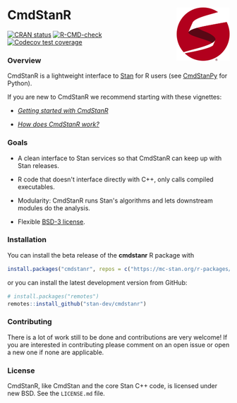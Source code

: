 # CmdStanR <img src="man/figures/logo.png" align="right" width="120" />

<!-- badges: start -->
[![CRAN status](https://www.r-pkg.org/badges/version/cmdstanr)](https://CRAN.R-project.org/package=cmdstanr)
[![R-CMD-check](https://github.com/stan-dev/cmdstanr/workflows/R-CMD-check/badge.svg)](https://github.com/stan-dev/cmdstanr/actions?workflow=R-CMD-check)
[![Codecov test coverage](https://codecov.io/gh/stan-dev/cmdstanr/branch/master/graph/badge.svg)](https://codecov.io/gh/stan-dev/cmdstanr?branch=master)
<!-- badges: end -->

### Overview 

CmdStanR is a lightweight interface to [Stan](https://mc-stan.org) for R users
(see [CmdStanPy](https://github.com/stan-dev/cmdstanpy) for Python).

If you are new to CmdStanR we recommend starting with these vignettes:

* [_Getting started with CmdStanR_](https://mc-stan.org/cmdstanr/articles/cmdstanr.html)

* [_How does CmdStanR work?_](https://mc-stan.org/cmdstanr/articles/cmdstanr-internals.html)

### Goals

* A clean interface to Stan services so that CmdStanR can keep up with Stan
releases.

* R code that doesn't interface directly with C++, only calls compiled executables.
      
* Modularity: CmdStanR runs Stan's algorithms and lets downstream modules do the
analysis.

* Flexible [BSD-3 license](https://opensource.org/licenses/BSD-3-Clause).


### Installation

You can install the beta release of the **cmdstanr** R package with 

```r
install.packages("cmdstanr", repos = c("https://mc-stan.org/r-packages/", getOption("repos")))
```

or you can install the latest development version from GitHub:

```r
# install.packages("remotes")
remotes::install_github("stan-dev/cmdstanr")
```

### Contributing 

There is a lot of work still to be done and contributions are very welcome! 
If you are interested in contributing please comment on an open issue
or open a new one if none are applicable.  

### License

CmdStanR, like CmdStan and the core Stan C++ code, is licensed under new BSD.
See the `LICENSE.md` file.
